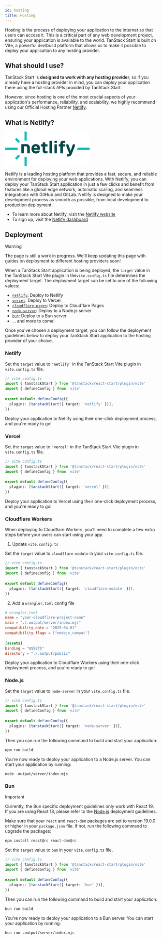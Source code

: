 ```yaml
---
id: hosting
title: Hosting
---
```


Hosting is the process of deploying your application to the internet so that users can access it. This is a critical part of any web development project, ensuring your application is available to the world. TanStack Start is built on Vite, a powerful dev/build platform that allows us to make it possible to deploy your application to any hosting provider.

## What should I use?

TanStack Start is **designed to work with any hosting provider**, so if you already have a hosting provider in mind, you can deploy your application there using the full-stack APIs provided by TanStack Start.

However, since hosting is one of the most crucial aspects of your application's performance, reliability, and scalability, we highly recommend using our Official Hosting Partner [Netlify](https://www.netlify.com?utm_source=tanstack).

## What is Netlify?

<a href="https://www.netlify.com?utm_source=tanstack" alt="Netlify Logo">
  <picture>
    <source media="(prefers-color-scheme: dark)" srcset="https://raw.githubusercontent.com/tanstack/tanstack.com/main/src/images/netlify-dark.svg" width="280">
    <source media="(prefers-color-scheme: light)" srcset="https://raw.githubusercontent.com/tanstack/tanstack.com/main/src/images/netlify-light.svg" width="280">
    <img alt="Netlify logo" src="https://raw.githubusercontent.com/tanstack/tanstack.com/main/src/images/netlify-light.svg" width="280">
  </picture>
</a>

Netlify is a leading hosting platform that provides a fast, secure, and reliable environment for deploying your web applications. With Netlify, you can deploy your TanStack Start application in just a few clicks and benefit from features like a global edge network, automatic scaling, and seamless integrations with GitHub and GitLab. Netlify is designed to make your development process as smooth as possible, from local development to production deployment.

- To learn more about Netlify, visit the [Netlify website](https://www.netlify.com?utm_source=tanstack)
- To sign up, visit the [Netlify dashboard](https://www.netlify.com/signup?utm_source=tanstack)

## Deployment

> [!WARNING]
> The page is still a work in progress. We'll keep updating this page with guides on deployment to different hosting providers soon!

When a TanStack Start application is being deployed, the `target` value in the TanStack Start Vite plugin in the`vite.config.ts` file determines the deployment target. The deployment target can be set to one of the following values:

- [`netlify`](#netlify): Deploy to Netlify
- [`vercel`](#vercel): Deploy to Vercel
- [`cloudflare-pages`](#cloudflare-pages): Deploy to Cloudflare Pages
- [`node-server`](#nodejs): Deploy to a Node.js server
- [`bun`](#bun): Deploy to a Bun server
- ... and more to come!

Once you've chosen a deployment target, you can follow the deployment guidelines below to deploy your TanStack Start application to the hosting provider of your choice.

### Netlify

Set the `target` value to `'netlify'` in the TanStack Start Vite plugin in `vite.config.ts` file.

```ts
// vite.config.ts
import { tanstackStart } from '@tanstack/react-start/plugin/vite'
import { defineConfig } from 'vite'

export default defineConfig({
  plugins: [tanstackStart({ target: 'netlify' })],
})
```

Deploy your application to Netlify using their one-click deployment process, and you're ready to go!

### Vercel

Set the `target` value to `'vercel'` in the TanStack Start Vite plugin in `vite.config.ts` file.

```ts
// vite.config.ts
import { tanstackStart } from '@tanstack/react-start/plugin/vite'
import { defineConfig } from 'vite'

export default defineConfig({
  plugins: [tanstackStart({ target: 'vercel' })],
})
```

Deploy your application to Vercel using their one-click deployment process, and you're ready to go!

### Cloudflare Workers

When deploying to Cloudflare Workers, you'll need to complete a few extra steps before your users can start using your app.

1. Update `vite.config.ts`

Set the `target` value to `cloudflare-module` in your `vite.config.ts` file.

```ts
// vite.config.ts
import { tanstackStart } from '@tanstack/react-start/plugin/vite'
import { defineConfig } from 'vite'

export default defineConfig({
  plugins: [tanstackStart({ target: 'cloudflare-module' })],
})
```

2. Add a `wrangler.toml` config file

```toml
# wrangler.toml
name = "your-cloudflare-project-name"
main = "./.output/server/index.mjs"
compatibility_date = "2025-04-01"
compatibility_flags = ["nodejs_compat"]

[assets]
binding = "ASSETS"
directory = "./.output/public"
```

Deploy your application to Cloudflare Workers using their one-click deployment process, and you're ready to go!

### Node.js

Set the `target` value to `node-server` in your `vite.config.ts` file.

```ts
// vite.config.ts
import { tanstackStart } from '@tanstack/react-start/plugin/vite'
import { defineConfig } from 'vite'

export default defineConfig({
  plugins: [tanstackStart({ target: 'node-server' })],
})
```

Then you can run the following command to build and start your application:

```sh
npm run build
```

You're now ready to deploy your application to a Node.js server. You can start your application by running:

```sh
node .output/server/index.mjs
```

### Bun

> [!IMPORTANT]
> Currently, the Bun specific deployment guidelines only work with React 19. If you are using React 18, please refer to the [Node.js](#nodejs) deployment guidelines.

Make sure that your `react` and `react-dom` packages are set to version 19.0.0 or higher in your `package.json` file. If not, run the following command to upgrade the packages:

```sh
npm install react@rc react-dom@rc
```

Set the `target` value to `bun` in your `vite.config.ts` file.

```ts
// vite.config.ts
import { tanstackStart } from '@tanstack/react-start/plugin/vite'
import { defineConfig } from 'vite'

export default defineConfig({
  plugins: [tanstackStart({ target: 'bun' })],
})
```

Then you can run the following command to build and start your application:

```sh
bun run build
```

You're now ready to deploy your application to a Bun server. You can start your application by running:

```sh
bun run .output/server/index.mjs
```
